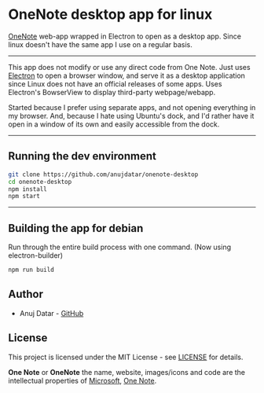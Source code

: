 # OneNote desktop app for linux

  [OneNote](https://onenote.com/) web-app wrapped in Electron to open as a desktop app. Since linux doesn't have the same app I use on a regular basis.

___
This app does not modify or use any direct code from One Note. Just uses [Electron](https://github.com/electron/electron) to open a browser window, and serve it as a desktop application since Linux does not have an official releases of some apps. Uses Electron's BowserView to display third-party webpage/webapp.

Started because I prefer using separate apps, and not opening everything in my browser. And, because I hate using Ubuntu's dock, and I'd rather have it open in a window of its own and easily accessible from the dock.

___

## Running the dev environment

```bash
git clone https://github.com/anujdatar/onenote-desktop
cd onenote-desktop
npm install
npm start
```

___

## Building the app for debian

Run through the entire build process with one command. (Now using electron-builder)

```bash
npm run build
```

## Author

* Anuj Datar - [GitHub](https://github.com/anujdatar/)

## License

This project is licensed under the MIT License - see [LICENSE](https://github.com/anujdatar/onenote-desktop/LICENSE.md) for details.

**One Note** or **OneNote** the name, website, images/icons and code are the intellectual properties of [Microsoft](https://www.microsoft.com/), [One Note](https://onenote.com/).
